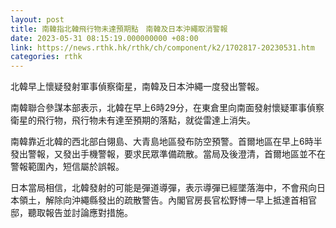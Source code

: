 ```yaml
---
layout: post
title: 南韓指北韓飛行物未達預期點　南韓及日本沖繩取消警報
date: 2023-05-31 08:15:19.000000000 +08:00
link: https://news.rthk.hk/rthk/ch/component/k2/1702817-20230531.htm
categories: rthk
---
```


北韓早上懷疑發射軍事偵察衛星，南韓及日本沖繩一度發出警報。

南韓聯合參謀本部表示，北韓在早上6時29分，在東倉里向南面發射懷疑軍事偵察衛星的飛行物，飛行物未有達至預期的落點，就從雷達上消失。

南韓靠近北韓的西北部白翎島、大青島地區發布防空預警。首爾地區在早上6時半發出警報，又發出手機警報，要求民眾準備疏散。當局及後澄清，首爾地區並不在警報範圍內，短信屬於誤報。

日本當局相信，北韓發射的可能是彈道導彈，表示導彈已經墜落海中，不會飛向日本領土，解除向沖繩縣發出的疏散警告。內閣官房長官松野博一早上抵達首相官邸，聽取報告並討論應對措施。
